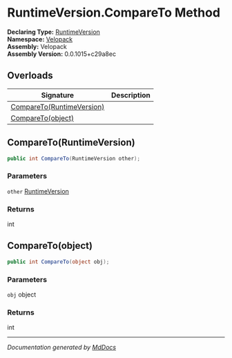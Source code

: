 ﻿<!--  
  <auto-generated>   
    The contents of this file were generated by a tool.  
    Changes to this file may be list if the file is regenerated  
  </auto-generated>   
-->

# RuntimeVersion.CompareTo Method

**Declaring Type:** [RuntimeVersion](../index.md)  
**Namespace:** [Velopack](../../index.md)  
**Assembly:** Velopack  
**Assembly Version:** 0.0.1015+c29a8ec

## Overloads

| Signature                                             | Description |
| ----------------------------------------------------- | ----------- |
| [CompareTo(RuntimeVersion)](#comparetoruntimeversion) |             |
| [CompareTo(object)](#comparetoobject)                 |             |

## CompareTo(RuntimeVersion)

```csharp
public int CompareTo(RuntimeVersion other);
```

### Parameters

`other`  [RuntimeVersion](../index.md)

### Returns

int

## CompareTo(object)

```csharp
public int CompareTo(object obj);
```

### Parameters

`obj`  object

### Returns

int

___

*Documentation generated by [MdDocs](https://github.com/ap0llo/mddocs)*
